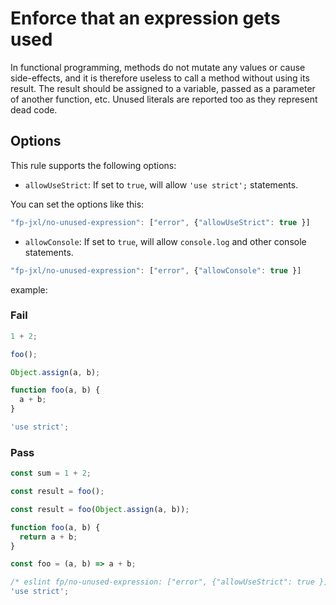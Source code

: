 # Enforce that an expression gets used

In functional programming, methods do not mutate any values or cause side-effects, and it is therefore useless to call a method without using its result. The result should be assigned to a variable, passed as a parameter of another function, etc. Unused literals are reported too as they represent dead code.

## Options

This rule supports the following options:

- `allowUseStrict`: If set to `true`, will allow `'use strict';` statements.

You can set the options like this:

```javascript
"fp-jxl/no-unused-expression": ["error", {"allowUseStrict": true }]
```

- `allowConsole`: If set to `true`, will allow `console.log` and other console statements.

```javascript
"fp-jxl/no-unused-expression": ["error", {"allowConsole": true }]
```
example:

### Fail

```js
1 + 2;

foo();

Object.assign(a, b);

function foo(a, b) {
  a + b;
}

'use strict';
```

### Pass

```js
const sum = 1 + 2;

const result = foo();

const result = foo(Object.assign(a, b));

function foo(a, b) {
  return a + b;
}

const foo = (a, b) => a + b;

/* eslint fp/no-unused-expression: ["error", {"allowUseStrict": true }] */
'use strict';
```
